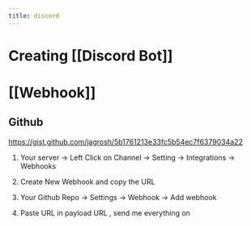 ```yaml
---
title: discord
---
```


# Creating [[Discord Bot]]

# [[Webhook]]
## Github
https://gist.github.com/jagrosh/5b1761213e33fc5b54ec7f6379034a22
1. Your server -> Left Click on Channel -> Setting -> Integrations -> Webhooks
2. Create New Webhook and copy the URL

3. Your Github Repo -> Settings -> Webhook -> Add webhook
4. Paste URL in payload URL , send me everything on